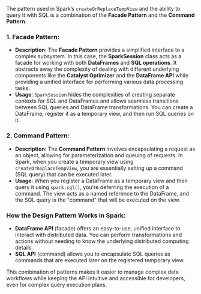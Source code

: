 The pattern used in Spark’s `createOrReplaceTempView` and the ability to query it with SQL is a combination of the **Facade Pattern** and the **Command Pattern**.

### **1. Facade Pattern:**
- **Description**: The **Facade Pattern** provides a simplified interface to a complex subsystem. In this case, the **SparkSession** class acts as a facade for working with both **DataFrames** and **SQL operations**. It abstracts away the complexity of dealing with different underlying components like the **Catalyst Optimizer** and the **DataFrame API** while providing a unified interface for performing various data processing tasks.
- **Usage**: `SparkSession` hides the complexities of creating separate contexts for SQL and DataFrames and allows seamless transitions between SQL queries and DataFrame transformations. You can create a DataFrame, register it as a temporary view, and then run SQL queries on it.

### **2. Command Pattern:**
- **Description**: The **Command Pattern** involves encapsulating a request as an object, allowing for parameterization and queuing of requests. In Spark, when you create a temporary view using `createOrReplaceTempView`, you are essentially setting up a command (SQL query) that can be executed later.
- **Usage**: When you register a DataFrame as a temporary view and then query it using `spark.sql()`, you're deferring the execution of a command. The view acts as a named reference to the DataFrame, and the SQL query is the "command" that will be executed on the view.

### **How the Design Pattern Works in Spark:**
- **DataFrame API** (facade) offers an easy-to-use, unified interface to interact with distributed data. You can perform transformations and actions without needing to know the underlying distributed computing details.
- **SQL API** (command) allows you to encapsulate SQL queries as commands that are executed later on the registered temporary view.

This combination of patterns makes it easier to manage complex data workflows while keeping the API intuitive and accessible for developers, even for complex query execution plans.
